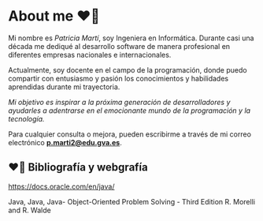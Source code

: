 # About me ❤️‍🔥

Mi nombre es *Patricia Martí*, soy Ingeniera en Informática. Durante casi una década me dediqué al desarrollo software de manera profesional en diferentes empresas nacionales e internacionales. 

Actualmente, soy docente en el campo de la programación, donde puedo compartir con entusiasmo y pasión los conocimientos y habilidades aprendidas durante mi trayectoria. 

_Mi objetivo es inspirar a la próxima generación de desarrolladores y ayudarles a adentrarse en el emocionante mundo de la programación y la tecnología._

Para cualquier consulta o mejora, pueden escribirme a través de mi correo electrónico **p.marti2@edu.gva.es**.

## ❤️‍🔥 Bibliografía y webgrafía

https://docs.oracle.com/en/java/

Java, Java, Java- Object-Oriented Problem Solving - Third Edition R. Morelli and R. Walde
